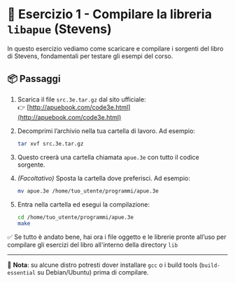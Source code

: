 # 🧪 Esercizio 1 - Compilare la libreria `libapue` (Stevens)

In questo esercizio vediamo come scaricare e compilare i sorgenti del libro di Stevens, fondamentali per testare gli esempi del corso.

## 📦 Passaggi

1. Scarica il file `src.3e.tar.gz` dal sito ufficiale:  
   👉 [http://apuebook.com/code3e.html](http://apuebook.com/code3e.html)

2. Decomprimi l’archivio nella tua cartella di lavoro. Ad esempio:

   ```bash
   tar xvf src.3e.tar.gz
   ```

3. Questo creerà una cartella chiamata `apue.3e` con tutto il codice sorgente.

4. *(Facoltativo)* Sposta la cartella dove preferisci. Ad esempio:

   ```bash
   mv apue.3e /home/tuo_utente/programmi/apue.3e
   ```

5. Entra nella cartella ed esegui la compilazione:

   ```bash
   cd /home/tuo_utente/programmi/apue.3e
   make
   ```

✅ Se tutto è andato bene, hai ora i file oggetto e le librerie pronte all’uso per compilare gli esercizi del libro all'interno della directory `lib`

---

📌 **Nota**: su alcune distro potresti dover installare `gcc` o i build tools (`build-essential` su Debian/Ubuntu) prima di compilare.
